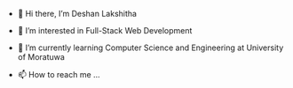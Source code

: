 - 👋 Hi there, I’m Deshan Lakshitha
- 👀 I’m interested in Full-Stack Web Development
- 🌱 I’m currently learning Computer Science and Engineering at University of Moratuwa

- 📫 How to reach me ...

<!---
Deshan-Lakshitha/Deshan-Lakshitha is a ✨ special ✨ repository because its `README.md` (this file) appears on your GitHub profile.
You can click the Preview link to take a look at your changes.
--->
